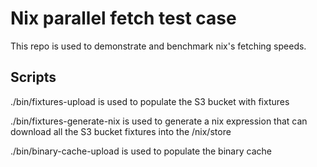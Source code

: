 # Nix parallel fetch test case

This repo is used to demonstrate and benchmark nix's fetching speeds.

## Scripts

./bin/fixtures-upload is used to populate the S3 bucket with fixtures

./bin/fixtures-generate-nix is used to generate a nix expression that can
download all the S3 bucket fixtures into the /nix/store

./bin/binary-cache-upload is used to populate the binary cache

